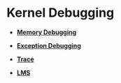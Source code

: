 # Kernel Debugging<a name="EN-US_TOPIC_0000001123763653"></a>

-   **[Memory Debugging](kernel-mini-memory-debug.md)**  

-   **[Exception Debugging](kernel-mini-memory-exception.md)**  

-   **[Trace](kernel-mini-memory-trace.md)**  

-   **[LMS](kernel-mini-memory-lms.md)**  


